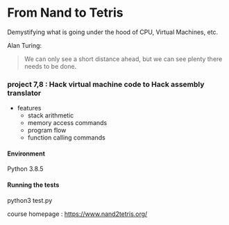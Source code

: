 # From Nand to Tetris
Demystifying what is going under the hood of CPU, Virtual Machines, etc.


Alan Turing:
> We can only see a short distance ahead, but we can see plenty there needs to be done.

### project 7,8 : Hack virtual machine code to Hack assembly translator
* features
    * stack arithmetic
    * memory access commands
    * program flow
    * function calling commands

####  Environment
Python 3.8.5
#### Running the tests
python3 test.py

course homepage : https://www.nand2tetris.org/


